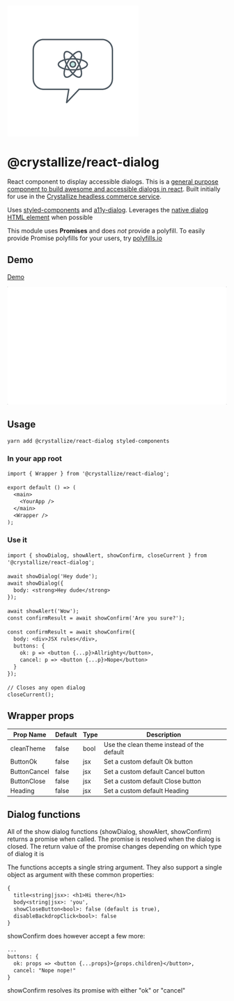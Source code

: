 ![alt text](https://raw.githubusercontent.com/CrystallizeAPI/react-dialog/HEAD/media/logo.png "Speech bubble")

# @crystallize/react-dialog

React component to display accessible dialogs. This is a [general purpose component to build awesome and accessible dialogs in react](https://crystallize.com/developers/react-components/react-dialog). Built initially for use in the [Crystallize headless commerce service](https://crystallize.com).

Uses [styled-components](https://npmjs.org/package/styled-components) and [a11y-dialog](https://www.npmjs.com/package/a11y-dialog). Leverages the [native dialog HTML element](https://developer.mozilla.org/en-US/docs/Web/HTML/Element/dialog) when possible

This module uses **Promises** and does *not* provide a polyfill. To easily
provide Promise polyfills for your users, try [polyfills.io](https://polyfill.io/v2/docs/)

## Demo
[Demo](https://react-dialog.milliseconds.io)

![alt text](https://raw.githubusercontent.com/CrystallizeAPI/react-dialog/HEAD/media/react-dialog.gif "React dialog in action")

## Usage

```
yarn add @crystallize/react-dialog styled-components
```

### In your app root

```
import { Wrapper } from '@crystallize/react-dialog';

export default () => (
  <main>
    <YourApp />
  </main>
  <Wrapper />
);
```

### Use it

```
import { showDialog, showAlert, showConfirm, closeCurrent } from '@crystallize/react-dialog';

await showDialog('Hey dude');
await showDialog({
  body: <strong>Hey dude</strong>
});

await showAlert('Wow');
const confirmResult = await showConfirm('Are you sure?');

const confirmResult = await showConfirm({
  body: <div>JSX rules</div>,
  buttons: {
    ok: p => <button {...p}>Allrighty</button>,
    cancel: p => <button {...p}>Nope</button>
  }
});

// Closes any open dialog
closeCurrent();
```

## Wrapper props
| Prop Name    | Default | Type | Description                                |
| ------------ | ------- | ---- | ------------------------------------------ |
| cleanTheme   | false   | bool | Use the clean theme instead of the default |
| ButtonOk     | false   | jsx  | Set a custom default Ok button             |
| ButtonCancel | false   | jsx  | Set a custom default Cancel button         |
| ButtonClose  | false   | jsx  | Set a custom default Close button          |
| Heading      | false   | jsx  | Set a custom default Heading               |

## Dialog functions
All of the show dialog functions (showDialog, showAlert, showConfirm) returns a promise when called. The promise is resolved when the dialog is closed. The return value of the
promise changes depending on which type of dialog it is

The functions accepts a single string argument. They also support a single object as argument with these common properties:

```
{
  title<string|jsx>: <h1>Hi there</h1>
  body<string|jsx>: 'you',
  showCloseButton<bool>: false (default is true),
  disableBackdropClick<bool>: false
}
```

showConfirm does however accept a few more:
```
...
buttons: {
  ok: props => <button {...props}>{props.children}</button>,
  cancel: "Nope nope!"
}
```
showConfirm resolves its promise with either "ok" or "cancel"
